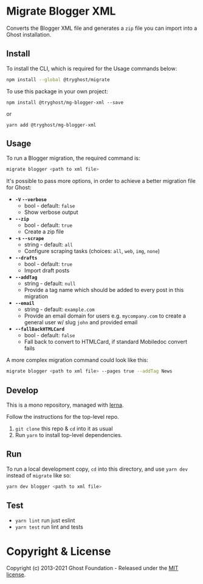 # Migrate Blogger XML

Converts the Blogger XML file and generates a `zip` file you can import into a Ghost installation.


## Install

To install the CLI, which is required for the Usage commands below:

```sh
npm install --global @tryghost/migrate
```

To use this package in your own project:

`npm install @tryghost/mg-blogger-xml --save`

or

`yarn add @tryghost/mg-blogger-xml`


## Usage

To run a Blogger migration, the required command is:

```sh
migrate blogger <path to xml file>
```

It's possible to pass more options, in order to achieve a better migration file for Ghost:

- **`-V` `--verbose`**
    - bool - default: `false`
    - Show verbose output
- **`--zip`**
    - bool - default: `true`
    - Create a zip file
- **`-s` `--scrape`**
    - string - default: `all`
    - Configure scraping tasks (choices: `all`, `web`, `img`, `none`)
- **`--drafts`**
    - bool - default: `true`
    - Import draft posts
- **`--addTag`**
    - string - default: `null`
    - Provide a tag name which should be added to every post in this migration
- **`--email`**
    - string - default: `example.com`
    - Provide an email domain for users e.g. `mycompany.com` to create a general user w/ slug `john` and provided email
- **`--fallBackHTMLCard`**
    - bool - default: `false`
    - Fall back to convert to HTMLCard, if standard Mobiledoc convert fails

A more complex migration command could look like this:

```sh
migrate blogger <path to xml file> --pages true --addTag News
```


## Develop

This is a mono repository, managed with [lerna](https://lerna.js.org).

Follow the instructions for the top-level repo.
1. `git clone` this repo & `cd` into it as usual
2. Run `yarn` to install top-level dependencies.


## Run

To run a local development copy, `cd` into this directory, and use `yarn dev` instead of `migrate` like so:

```sh
yarn dev blogger <path to xml file>
```


## Test

- `yarn lint` run just eslint
- `yarn test` run lint and tests


# Copyright & License

Copyright (c) 2013-2021 Ghost Foundation - Released under the [MIT license](LICENSE).
